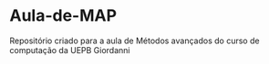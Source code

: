 # Aula-de-MAP
Repositório criado para a aula de Métodos avançados do curso de computação da UEPB
Giordanni
